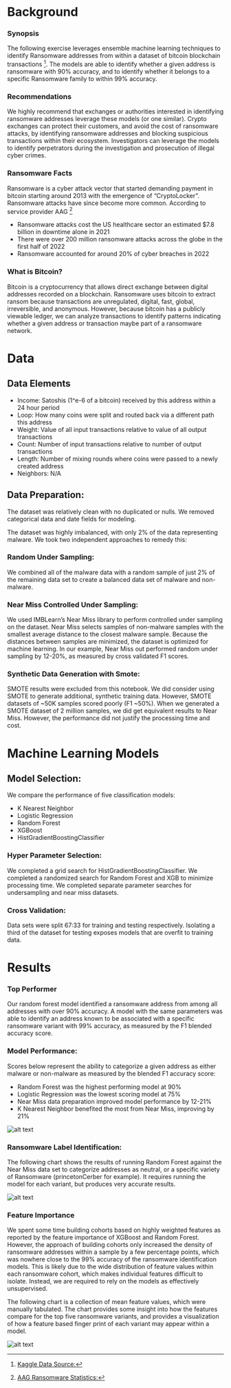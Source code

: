 # Background

### Synopsis

The following exercise leverages ensemble machine learning techniques to identify 
Ransomware addresses from within a dataset of bitcoin blockchain transactions  [^1]. The models are able to identify whether a given address is ransomware with 90% accuracy, and to 
identify whether it belongs to a specific Ransomware family to within 99% accuracy.  

### Recommendations

We highly recommend that exchanges or authorities interested in identifying ransomware addresses leverage these models (or one similar).  Crypto exchanges can protect their customers, and avoid the cost of ransomware attacks, by identifying ransomware addresses and blocking suspicious transactions within their ecosystem. Investigators can leverage the models to identify perpetrators during the investigation and prosecution of illegal cyber crimes.  

### Ransomware Facts

 Ransomware is a cyber attack vector that started demanding payment in bitcoin starting around 2013 with the emergence of “CryptoLocker”. Ransomware attacks have since become more common.  According to service provider AAG [^2]
* Ransomware attacks cost the US healthcare sector an estimated $7.8 billion in downtime alone in 2021
* There were over 200 million ransomware attacks across the globe in the first half of 2022   
* Ransomware accounted for around 20% of cyber breaches in 2022 

### What is Bitcoin?

Bitcoin is a cryptocurrency that allows direct exchange between digital addresses recorded on a blockchain.  Ransomware uses bitcoin to extract ransom because transactions are unregulated, digital, fast, global, irreversible, and anonymous.  However, because bitcoin has a publicly viewable ledger, we can analyze transactions to identify patterns indicating whether a given address or transaction maybe part of a ransomware network.  

# Data 

## Data Elements

* Income:  	Satoshis (1^e-6 of a bitcoin) received by this address within a 24 hour period
* Loop:		How many coins were split and routed back via a different path this address
* Weight:	Value of all input transactions relative to value of all output transactions 
* Count:		Number of input transactions relative to number of output transactions
* Length: 	Number of mixing rounds where coins were passed to a newly created address
* Neighbors:	N/A

 ## Data Preparation: 

The dataset was relatively clean with no duplicated or nulls.  We removed categorical data and date fields for modeling. 

The dataset was highly imbalanced, with only 2% of the data representing malware.  We took
two independent approaches to remedy this:

 ### Random Under Sampling:  

We combined all of the malware data with a random sample of just 2% of the remaining data set to create a balanced data set of malware and non-malware.  

  ### Near Miss Controlled Under Sampling:  

We used IMBLearn’s Near Miss library to perform controlled under sampling on the dataset.  Near Miss selects samples of non-malware samples with the smallest average distance to the closest malware sample. Because the distances between samples are minimized, the dataset is optimized for machine learning. In our example, Near Miss out performed random under sampling by 12-20%, as measured by cross validated F1 scores.  

 ### Synthetic Data Generation with Smote:

SMOTE results were excluded from this notebook.  We did consider using SMOTE to
generate additional, synthetic training data. However, SMOTE datasets of ~50K samples scored
poorly (F1 ~50%).  When we generated a SMOTE dataset of 2 million samples, we did get 
equivalent results to Near Miss. However, the performance did not justify the processing time 
and cost.  

# Machine Learning Models

 ## Model Selection:  

We compare the performance of five classification models: 

* K Nearest Neighbor
* Logistic Regression
* Random Forest
* XGBoost
* ​​HistGradientBoostingClassifier

 ### Hyper Parameter Selection:

We completed a grid search for HistGradientBoostingClassifier.  We completed a randomized search for Random Forest and XGB to minimize processing time.  We completed separate parameter searches for undersampling and near miss datasets.  


 ### Cross Validation:

Data sets were split 67:33 for training and testing respectively.  Isolating a third of the dataset for testing exposes models that are overfit to training data. 


# Results

### Top Performer

Our random forest model identified a ransomware address from among all addresses with over 90% accuracy.  A model with the same parameters was able to identify an address known to be associated with a specific ransomware variant with 99% accuracy, as measured by the F1 blended accuracy score.  


### Model Performance:

Scores below represent the ability to categorize a given address as either malware or non-malware as measured by the blended F1 accuracy score:

* Random Forest was the highest performing model at 90%
* Logistic Regression was the lowest scoring model at 75%
* Near Miss data preparation improved model performance by 12-21%
* K Nearest Neighbor benefited the most from Near Miss, improving by 21%

![alt text](https://github.com/JOSHUAGITBERG/bitcoin_heist_ransomware/blob/main/images/F1-Scores-by-Model-Dataset.png)

### Ransomware Label Identification:

The following chart shows the results of running Random Forest against the Near Miss data set to categorize addresses as neutral, or a specific variety of Ransomware (princetonCerber for example).  It requires running the model for each variant, but produces very accurate results.

![alt text](https://github.com/JOSHUAGITBERG/bitcoin_heist_ransomware/blob/main/images/F1-Scores-by-Label.png)

### Feature Importance

 We spent some time building cohorts based on highly weighted features as reported by the feature importance of XGBoost and Random Forest.  However, the approach of building cohorts only increased the density of ransomware addresses within a sample by a few percentage points, which was nowhere close to the 99% accuracy of the ransomware identification models.  This is likely due to the wide distribution of feature values within each ransomware cohort, which makes individual features difficult to isolate.  Instead, we are required to rely on the models as effectively unsupervised.  

The following chart is a collection of mean feature values, which were manually tabulated.  The chart provides some insight into how the features compare for the top five ransomware variants, and provides a visualization of how a feature based finger print of each variant may appear within a model.

![alt text](https://github.com/JOSHUAGITBERG/bitcoin_heist_ransomware/blob/main/images/Means-by-Label.png)

[^1]:  [Kaggle Data Source:](https://www.kaggle.com/datasets/sapere0/bitcoinheist-ransomware-dataset)

[^2]:  [AAG Ransomware Statistics:](https://aag-it.com/the-latest-ransomware-statistics/)



